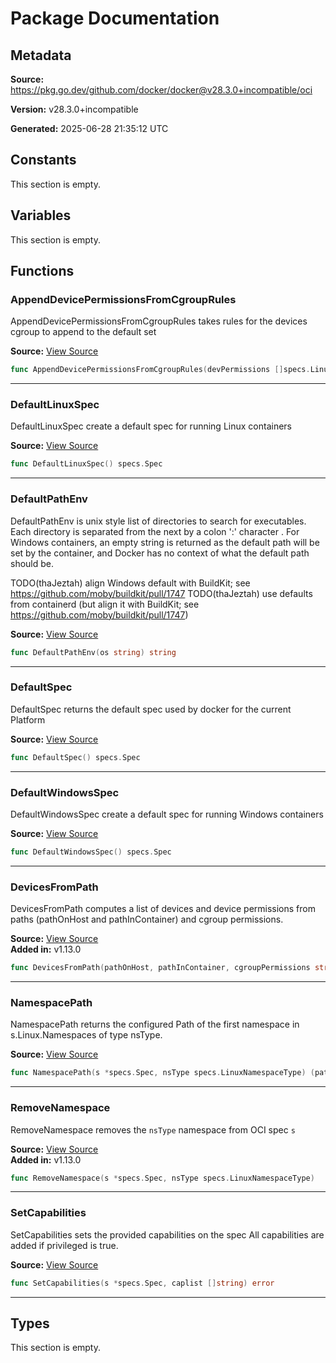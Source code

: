 # Package Documentation

## Metadata

**Source:** https://pkg.go.dev/github.com/docker/docker@v28.3.0+incompatible/oci

**Version:** v28.3.0+incompatible

**Generated:** 2025-06-28 21:35:12 UTC

## Constants

This section is empty.

## Variables

This section is empty.

## Functions

### AppendDevicePermissionsFromCgroupRules

AppendDevicePermissionsFromCgroupRules takes rules for the devices cgroup to append to the default set

**Source:** [View Source](https://github.com/docker/docker/blob/v28.3.0/oci/oci.go#L35)  

```go
func AppendDevicePermissionsFromCgroupRules(devPermissions []specs.LinuxDeviceCgroup, rules []string) ([]specs.LinuxDeviceCgroup, error)
```

---

### DefaultLinuxSpec

DefaultLinuxSpec create a default spec for running Linux containers

**Source:** [View Source](https://github.com/docker/docker/blob/v28.3.0/oci/defaults.go#L56)  

```go
func DefaultLinuxSpec() specs.Spec
```

---

### DefaultPathEnv

DefaultPathEnv is unix style list of directories to search for
executables. Each directory is separated from the next by a colon
':' character .
For Windows containers, an empty string is returned as the default
path will be set by the container, and Docker has no context of what the
default path should be.

TODO(thaJeztah) align Windows default with BuildKit; see https://github.com/moby/buildkit/pull/1747
TODO(thaJeztah) use defaults from containerd (but align it with BuildKit; see https://github.com/moby/buildkit/pull/1747)

**Source:** [View Source](https://github.com/docker/docker/blob/v28.3.0/oci/defaults.go#L30)  

```go
func DefaultPathEnv(os string) string
```

---

### DefaultSpec

DefaultSpec returns the default spec used by docker for the current Platform

**Source:** [View Source](https://github.com/docker/docker/blob/v28.3.0/oci/defaults.go#L38)  

```go
func DefaultSpec() specs.Spec
```

---

### DefaultWindowsSpec

DefaultWindowsSpec create a default spec for running Windows containers

**Source:** [View Source](https://github.com/docker/docker/blob/v28.3.0/oci/defaults.go#L46)  

```go
func DefaultWindowsSpec() specs.Spec
```

---

### DevicesFromPath

DevicesFromPath computes a list of devices and device permissions from paths (pathOnHost and pathInContainer) and cgroup permissions.

**Source:** [View Source](https://github.com/docker/docker/blob/v28.3.0/oci/devices_linux.go#L25)  
**Added in:** v1.13.0

```go
func DevicesFromPath(pathOnHost, pathInContainer, cgroupPermissions string) (devs []specs.LinuxDevice, devPermissions []specs.LinuxDeviceCgroup, _ error)
```

---

### NamespacePath

NamespacePath returns the configured Path of the first namespace in
s.Linux.Namespaces of type nsType.

**Source:** [View Source](https://github.com/docker/docker/blob/v28.3.0/oci/namespaces.go#L20)  

```go
func NamespacePath(s *specs.Spec, nsType specs.LinuxNamespaceType) (path string, ok bool)
```

---

### RemoveNamespace

RemoveNamespace removes the `nsType` namespace from OCI spec `s`

**Source:** [View Source](https://github.com/docker/docker/blob/v28.3.0/oci/namespaces.go#L6)  
**Added in:** v1.13.0

```go
func RemoveNamespace(s *specs.Spec, nsType specs.LinuxNamespaceType)
```

---

### SetCapabilities

SetCapabilities sets the provided capabilities on the spec
All capabilities are added if privileged is true.

**Source:** [View Source](https://github.com/docker/docker/blob/v28.3.0/oci/oci.go#L22)  

```go
func SetCapabilities(s *specs.Spec, caplist []string) error
```

---

## Types

This section is empty.

